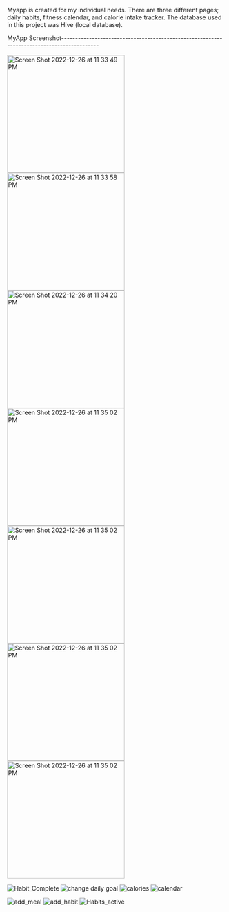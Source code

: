 Myapp is created for my individual needs. There are three different pages; daily habits, fitness calendar, and calorie intake tracker.
The database used in this project was Hive (local database).

MyApp Screenshot-------------------------------------------------------------------------------------------


<img width="272" alt="Screen Shot 2022-12-26 at 11 33 49 PM" src="https://github.com/user-attachments/assets/dcf6bc93-0c35-45a8-8f10-a6ad2f1add2c">
<img width="272" alt="Screen Shot 2022-12-26 at 11 33 58 PM" src="https://github.com/user-attachments/assets/3b243b40-6d33-421c-a381-dbcb5ff8268d">
<img width="272" alt="Screen Shot 2022-12-26 at 11 34 20 PM" src="https://github.com/user-attachments/assets/f8209b59-0ea7-4999-a816-8cc917201162">
<img width="272" alt="Screen Shot 2022-12-26 at 11 35 02 PM" src="https://github.com/user-attachments/assets/85f37ac2-d1f3-4635-bfd1-de22f14241c0">

<img width="272" alt="Screen Shot 2022-12-26 at 11 35 02 PM" src="https://github.com/user-attachments/assets/12ef9bcb-be65-4532-9f57-50f29e349c3f">
<img width="272" alt="Screen Shot 2022-12-26 at 11 35 02 PM" src="https://github.com/user-attachments/assets/07f35b06-bcd6-41e8-9ed4-f7fa1ab83df4">
<img width="272" alt="Screen Shot 2022-12-26 at 11 35 02 PM" src="https://github.com/user-attachments/assets/d0ba8c8b-4db0-4d04-8e63-24f4713f2780">

![Habit_Complete](https://github.com/user-attachments/assets/dcf6bc93-0c35-45a8-8f10-a6ad2f1add2c)
![change daily goal](https://github.com/user-attachments/assets/3b243b40-6d33-421c-a381-dbcb5ff8268d)
![calories](https://github.com/user-attachments/assets/f8209b59-0ea7-4999-a816-8cc917201162)
![calendar](https://github.com/user-attachments/assets/85f37ac2-d1f3-4635-bfd1-de22f14241c0)

![add_meal](https://github.com/user-attachments/assets/12ef9bcb-be65-4532-9f57-50f29e349c3f)
![add_habit](https://github.com/user-attachments/assets/07f35b06-bcd6-41e8-9ed4-f7fa1ab83df4)
![Habits_active](https://github.com/user-attachments/assets/d0ba8c8b-4db0-4d04-8e63-24f4713f2780)
